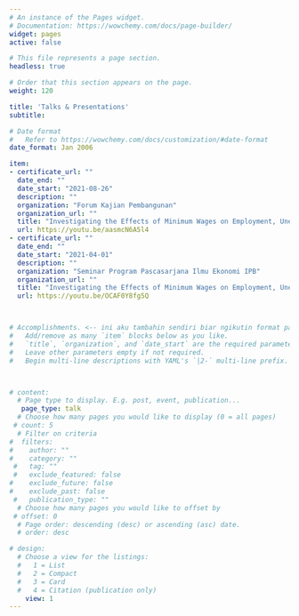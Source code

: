 ```yaml
---
# An instance of the Pages widget.
# Documentation: https://wowchemy.com/docs/page-builder/
widget: pages
active: false

# This file represents a page section.
headless: true

# Order that this section appears on the page.
weight: 120

title: 'Talks & Presentations'
subtitle:

# Date format
#   Refer to https://wowchemy.com/docs/customization/#date-format
date_format: Jan 2006

item:
- certificate_url: ""
  date_end: ""
  date_start: "2021-08-26"
  description: ""
  organization: "Forum Kajian Pembangunan"
  organization_url: ""
  title: "Investigating the Effects of Minimum Wages on Employment, Unemployment, and Labor Participation in Java Indonesia: A Dynamic Spatial Panel Approach"
  url: https://youtu.be/aasmcN6A5l4
- certificate_url: ""
  date_end: ""
  date_start: "2021-04-01"
  description: ""
  organization: "Seminar Program Pascasarjana Ilmu Ekonomi IPB" 
  organization_url: ""
  title: "Investigating the Effects of Minimum Wages on Employment, Unemployment, and Labor Participation in Java Indonesia: A Dynamic Spatial Panel Approach"
  url: https://youtu.be/OCAF0Y8fg5Q



# Accomplishments. <-- ini aku tambahin sendiri biar ngikutin format page accomplishments
#   Add/remove as many `item` blocks below as you like.
#   `title`, `organization`, and `date_start` are the required parameters.
#   Leave other parameters empty if not required.
#   Begin multi-line descriptions with YAML's `|2-` multi-line prefix.



# content:
  # Page type to display. E.g. post, event, publication...
   page_type: talk
  # Choose how many pages you would like to display (0 = all pages)
 # count: 5
  # Filter on criteria
#  filters:
#    author: ""
#    category: ""
 #   tag: ""
 #   exclude_featured: false
#    exclude_future: false
#    exclude_past: false
 #   publication_type: ""
  # Choose how many pages you would like to offset by
 # offset: 0
  # Page order: descending (desc) or ascending (asc) date.
  # order: desc

# design:
  # Choose a view for the listings:
  #   1 = List
  #   2 = Compact
  #   3 = Card
  #   4 = Citation (publication only)
    view: 1
---
```

